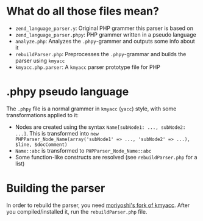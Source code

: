 What do all those files mean?
=============================

 * `zend_language_parser.y`:    Original PHP grammer this parser is based on
 * `zend_language_parser.phpy`: PHP grammer written in a pseudo language
 * `analyze.php`:               Analyzes the `.phpy`-grammer and outputs some info about it
 * `rebuildParser.php`:         Preprocesses the `.phpy`-grammar and builds the parser using `kmyacc`
 * `kmyacc.php.parser`:         A `kmyacc` parser prototype file for PHP

.phpy pseudo language
=====================

The `.phpy` file is a normal grammer in `kmyacc` (`yacc`) style, with some transformations
applied to it:

 * Nodes are created using the syntax `Name[subNode1: ..., subNode2: ...]`. This is transformed into
   `new PHPParser_Node_Name(array('subNode1' => ..., 'subNode2' => ...), $line, $docComment)`
 * `Name::abc` is transformed to `PHPParser_Node_Name::abc`
 * Some function-like constructs are resolved (see `rebuildParser.php` for a list)

Building the parser
===================

In order to rebuild the parser, you need [moriyoshi's fork of kmyacc](https://github.com/moriyoshi/kmyacc-forked).
After you compiled/installed it, run the `rebuildParser.php` file.